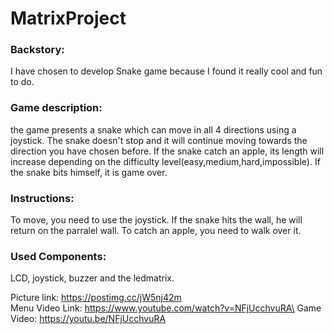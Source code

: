 # MatrixProject

### Backstory: 
I have chosen to develop Snake game because I found it really cool and fun to do.
### Game description: 
the game presents a snake which can move in all 4 directions using a joystick. The snake doesn't stop and it will continue moving towards the direction you have chosen before. If the snake catch an apple, its length will increase depending on the difficulty level(easy,medium,hard,impossible). If the snake bits himself, it is game over.
### Instructions: 
To move, you need to use the joystick. If the snake hits the wall, he will return on the parralel wall. To catch an apple, you need to walk over it.
### Used Components: 
LCD, joystick, buzzer and the ledmatrix.

Picture link: https://postimg.cc/jW5nj42m \
Menu Video Link: https://www.youtube.com/watch?v=NFjUcchvuRA\
Game Video: https://youtu.be/NFjUcchvuRA
